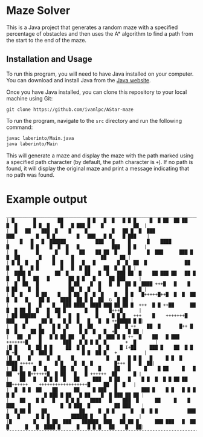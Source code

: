 # Maze Solver

This is a Java project that generates a random maze with a specified percentage of obstacles and then uses the A* algorithm to find a path from the start to the end of the maze.

## Installation and Usage

To run this program, you will need to have Java installed on your computer. You can download and install Java from the [Java website](https://www.java.com/en/download/).

Once you have Java installed, you can clone this repository to your local machine using Git:

```
git clone https://github.com/ivanlpc/AStar-maze
```

To run the program, navigate to the `src` directory and run the following command:

```bash
javac laberinto/Main.java
java laberinto/Main
```

This will generate a maze and display the maze with the path marked using a specified path character (by default, the path character is `+`). If no path is found, it will display the original maze and print a message indicating that no path was found.

# Example output

```
__________________________________________________________________________________________________________________________
| █       █        ██         █ █   █  █   █ █ █     █  █ ██  ██ ██   █  █      █ █  █    █   █ ███ █    █           ██  |
|  █   ██    ███  █    █     █         █   ██ █  █  ███              ███        █   █ █        █   ███   █ █    █ ███    |
|    █   █   █  ██████           ███   █     █      █    ████         █        █ █    █  █  █   █            ███   █ █   |
|  █       █      █   █    ██    ██ ██  █    █      █  ███      ███ █       █  ██       █    █      █          ██     ██ |
| █ █  █   █     █  █   █   █   █        █  █  ██  █              ██      █    █   █ █        █   █  █ ██     ██  █  █ █ |
|  ████ █         ██  █      ██   █  █   ███ ██  █    ██ ███ ██   ██ █  █   █ █   ██   █       ██ █ █   █     ██ ███     |
|  █  ██   █           █ ██    █  █   █  █  ██ █  ████ +++█   █    █  █ ██    █  █           ██  █  █   █         █    █ |
| █  █     █ ██    █   █ ██  █  █  █    █   █ █   █+++++█++█  █  █  ██     █  █   █    ██ █    ████  ██ █ █  ██  G  █ ██ |
|       █   █    █   ███ ████  ████ ███ ██ ██ █  +++  █ █ ++██      ██  █  █ ██ █  █   █  ██ █       █   █    █+++█      |
| ██ ██████    █   █   █  █      █     █ █ █   +++    █    +++++++█    ███    █     ██ █    █ █  █   █   █  █ ++█████ █ █|
|  █  █     █    █ █  █    █  ██        ██  █ ++    ██  █       █++ █  █  █     ██ ██   █   █     █ █  █   █  +█    █ ██ |
|   ██  █   █   █ █ ██ ██   █     █  ███ █ █ ++  █    ██   █ ███  +++++++█    █        ███   █ █ █ █  █       +  █       |
|█ █    █  ██ █ █     ██  █ █     █  █    █ I+██     ███ █    ██  █ █ █ +█     █  ███ █           █ █  ██ █   +          |
|█  █   █      █   █    █            █   █   █ █ █   █     █ █  █  ████ +++++  █     █ █    █  █  █        █+++ █   █  ██|
| ██ █    █   █     ██  █    █    █     ██   █     █    █ ██     █   █  ██  +██ █++++++█  █ ██   █   █ ++++++  ██      █ |
|    ██   █   █ █ █  █   ██     ███   █ ██   █    █ █  █  █ █ ██ ██       ██++++++    ++++++++++++++++++█     ██  █  █   |
|  █  █ █  ██    ██      ██     █ ███   █         ███ █    █ █   █ █ █ █ █           █ ███ █ ██   █ ██    █  █ ███ ██ ██ |
|    ██    █ █   █    █ █ █    ████   █    ███  █      ██     █    █   ███     █           █  █ ███  █         ██ ███    |
|  █ ██ █    ██            ██     █  █ █      █   █  █ █           ███  █   █      █ █ █        ██████ █    █      █     |
|█        █    █ ██  ███    ██████  ███   ██ ██ █      ███ ███   █  ██ █      █   █  ████ █      █   █ █ █   ██    █   ██|
¯¯¯¯¯¯¯¯¯¯¯¯¯¯¯¯¯¯¯¯¯¯¯¯¯¯¯¯¯¯¯¯¯¯¯¯¯¯¯¯¯¯¯¯¯¯¯¯¯¯¯¯¯¯¯¯¯¯¯¯¯¯¯¯¯¯¯¯¯¯¯¯¯¯¯¯¯¯¯¯¯¯¯¯¯¯¯¯¯¯¯¯¯¯¯¯¯¯¯¯¯¯¯¯¯¯¯¯¯¯¯¯¯¯¯¯¯¯¯¯¯¯
```
